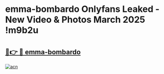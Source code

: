 # emma-bombardo Onlyfans Leaked - New Video & Photos March 2025 !m9b2u

# <h2><a href="https://7dfkvb.iuczelnia.edu.pl?title=emma-bombardo&ref=m9b2u">🔗👉 🔴 emma-bombardo</a></h2>

[![acn](https://github.com/user-attachments/assets/0f9c940e-d8b0-45ae-aac7-cd30a18b3e1c)](https://7dfkvb.iuczelnia.edu.pl?title=emma-bombardo&ref=m9b2u)

